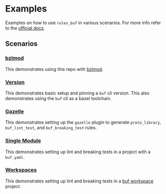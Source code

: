 # Examples

Examples on how to use `rules_buf` in various scenarios. For more info refer to the [official docs](https://docs.buf.build/build-systems/bazel).

## Scenarios

### [bzlmod](bzlmod)

This demonstrates using this repo with [bzlmod](https://docs.bazel.build/versions/5.0.0/bzlmod.html).

### [Version](version)

This demonstrates basic setup and pinning a `buf` cli version. This also demonstrates using the `buf` cli as a bazel toolchain.

### [Gazelle](gazelle)

This demonstrates setting up the `gazelle` plugin to generate `proto_library`, `buf_lint_test`, and `buf_breaking_test` rules.

### [Single Module](single_module)

This demonstrates setting up lint and breaking tests in a project with a `buf.yaml`.

### [Workspaces](workspace)

This demonstrates setting up lint and breaking tests in a [buf workspace](https://docs.buf.build/reference/workspaces) project.
